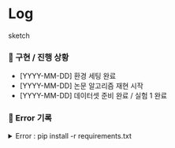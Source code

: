 # Log
sketch

### 🚀 구현 / 진행 상황
- [YYYY-MM-DD] 환경 세팅 완료
- [YYYY-MM-DD] 논문 알고리즘 재현 시작
- [YYYY-MM-DD] 데이터셋 준비 완료 / 실험 1 완료

### 💽 Error 기록
<details>
<summary>Error : pip install -r requirements.txt</summary>

### 오류 상황
```
Downloading nvidia_cublas_cu12-12.1.3.1-py3-none-manylinux1_x86_64.whl (410.6 MB) ━━━━━━━━━━━━━━━━━━━╺━━━━━━━━━━━━━━━━━━━━ 197.4/410.6 MB 41.0 MB/s eta 0:00:06
ERROR: Could not install packages due to an OSError: 
[Errno 28] No space left on device ━━━━━━━━━━━━━━━━━━━╸━━━━━━━━━━━━━━━━━━━━ 200.5/410.6 MB 40.9 MB/s eta 0:00:06
```
### 분석
- 오류: 디스크 공간 부족 (OSError: [Errno 28] No space left on device)
- 원인: 설치하려는 패키지(nvidia_cublas_cu12)가 약 410MB로, 설치 디렉토리에 남은 공간이 부족
- 상세: pip는 wheel 패키지를 임시 디렉토리에 풀어서 설치하는데, 이 임시 디렉토리 공간이 부족하면 설치 실패

### 해결 방법
```
# pip 캐시 비우기
pip cache purge

# 임시 디렉토리 생성
mkdir -p ~/tmp
export TMPDIR=~/tmp

# 다시 설치
pip install -r requirements.txt
```
⚠️ 참고: TMPDIR을 임시 디렉토리로 지정하면 pip가 패키지를 풀 때 이 디렉토리를 사용하므로 디스크 부족 문제를 회피할 수 있음

</details>